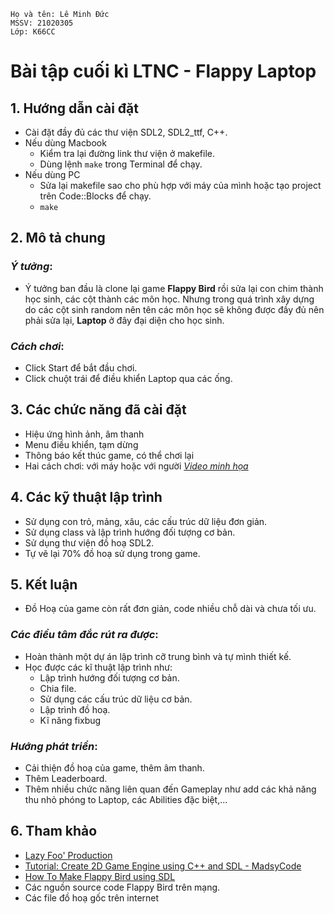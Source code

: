 ```
Họ và tên: Lê Minh Đức
MSSV: 21020305
Lớp: K66CC
 ```
# Bài tập cuối kì LTNC - Flappy Laptop
## 1. Hướng dẫn cài đặt
- Cài đặt đầy đủ các thư viện SDL2, SDL2_ttf, C++.
- Nếu dùng Macbook
  - Kiểm tra lại đường link thư viện ở makefile.
  - Dùng lệnh `make` trong Terminal để chạy.
- Nếu dùng PC
  - Sửa lại makefile sao cho phù hợp với máy của mình hoặc tạo project trên Code::Blocks để chạy.
  - `make`
## 2. Mô tả chung
### *Ý tưởng*:
- Ý tưởng ban đầu là clone lại game **Flappy Bird** rồi sửa lại con chim thành học sinh, các cột thành các môn học. Nhưng trong quá trình xây dựng do các cột sinh random nên tên các môn học sẽ không được đầy đủ nên phải sửa lại, **Laptop** ở đây đại diện cho học sinh.
### *Cách chơi*:
- Click Start để bắt đầu chơi.
- Click chuột trái để điều khiển Laptop qua các ống.
## 3. Các chức năng đã cài đặt
- Hiệu ứng hình ảnh, âm thanh
- Menu điều khiển, tạm dừng
- Thông báo kết thúc game, có thể chơi lại
- Hai cách chơi: với máy hoặc với người
[*Video minh họa*](https://youtu.be/JCGWOHy1J6Y)
## 4. Các kỹ thuật lập trình
- Sử dụng con trỏ, mảng, xâu, các cấu trúc dữ liệu đơn giản.
- Sử dụng class và lập trình hướng đối tượng cơ bản.
- Sử dụng thư viện đồ hoạ SDL2.
- Tự vẽ lại 70% đồ hoạ sử dụng trong game.
## 5. Kết luận
- Đồ Hoạ của game còn rất đơn giản, code nhiều chỗ dài và chưa tối ưu.
### *Các điều tâm đắc rút ra được*:
- Hoàn thành một dự án lập trình cỡ trung bình và tự mình thiết kế.
- Học được các kĩ thuật lập trình như: 
  - Lập trình hướng đối tượng cơ bản.
  - Chia file.
  - Sử dụng các cấu trúc dữ liệu cơ bản.
  - Lập trình đồ hoạ.
  - Kĩ năng fixbug
### *Hướng phát triển*:
- Cải thiện đồ hoạ của game, thêm âm thanh.
- Thêm Leaderboard.
- Thêm nhiều chức năng liên quan đến Gameplay như add các khả năng thu nhỏ phóng to Laptop, các Abilities đặc biệt,...
## 6. Tham khảo
- [Lazy Foo' Production](https://lazyfoo.net/tutorials/SDL/)
- [Tutorial: Create 2D Game Engine using C++ and SDL - MadsyCode](https://www.youtube.com/watch?v=1KD4Ae0tX0g&list=PL-K0viiuJ2RctP5nlJlqmHGeh66-GOZR_)
- [How To Make Flappy Bird using SDL](https://www.youtube.com/watch?v=Qxt91Wq_jfo&list=PLICuKRn8LCNT2rPm9QVm7qNcQQ-FEAV8N)
- Các nguồn source code Flappy Bird trên mạng.
- Các file đồ hoạ gốc trên internet
